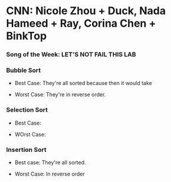 # CNN: Nicole Zhou + Duck, Nada Hameed + Ray, Corina Chen + BinkTop
### Song of the Week: LET'S NOT FAIL THIS LAB

### Bubble Sort
* Best Case: They're all sorted because then it would take

* Worst Case: They're in reverse order.


### Selection Sort
* Best Case:

* WOrst Case: 

### Insertion Sort
* Best case: They're all sorted.

* Worst Case: In reverse order
